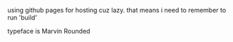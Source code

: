 using github pages for hosting cuz lazy. that means i need to remember to run 'build'

typeface is Marvin Rounded